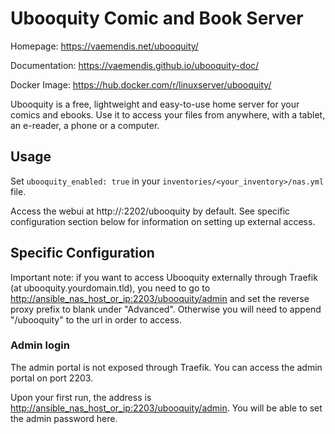 # Ubooquity Comic and Book Server

Homepage: <https://vaemendis.net/ubooquity/>

Documentation: <https://vaemendis.github.io/ubooquity-doc/>

Docker Image: <https://hub.docker.com/r/linuxserver/ubooquity/>

Ubooquity is a free, lightweight and easy-to-use home server for your comics and ebooks. Use it to access your files from anywhere, with a tablet, an e-reader, a phone or a computer.

## Usage

Set `ubooquity_enabled: true` in your `inventories/<your_inventory>/nas.yml` file.

Access the webui at http://<server>:2202/ubooquity by default. See specific configuration section below for information on setting up external access.

## Specific Configuration

Important note: if you want to access Ubooquity externally through Traefik (at ubooquity.yourdomain.tld), you need to go to <http://ansible_nas_host_or_ip:2203/ubooquity/admin> and set the reverse proxy prefix to blank under "Advanced". Otherwise you will need to append "/ubooquity" to the url in order to access.

### Admin login

The admin portal is not exposed through Traefik. You can access the admin portal on port 2203.

Upon your first run, the address is <http://ansible_nas_host_or_ip:2203/ubooquity/admin>. You will be able to set the admin password here.
